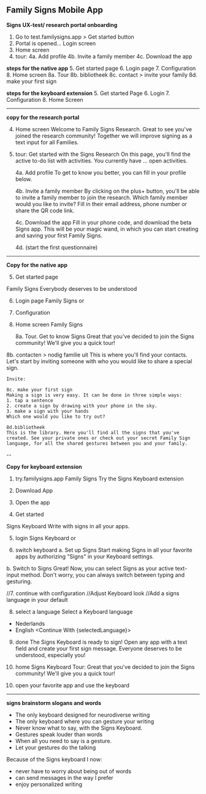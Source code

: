 ## Family Signs Mobile App

**Signs UX-test/ research portal onboarding**
1. Go to test.familysigns.app > Get started button
2. Portal is opened... Login screen
3. Home screen
4. tour:
	4a. Add profile
	4b. Invite a family member
	4c. Download the app 

**steps for the native app**
5. Get started page
6. Login page
7. Configuration
8. Home screen
	8a. Tour
	8b. bibliotheek
	8c. contact > invite your family
	8d. make your first sign
    

**steps for the keyboard extension**
5. Get started Page
6. Login
7. Configuration
8. Home Screen



---

**copy for the research portal**

4. Home screen
Welcome to Family Signs Research.
Great to see you've joined the research community!
Together we will improve signing as a text input for all Families.

5. tour:
Get started with the Signs Research
On this page, you'll find the active to-do list with activities.
You currently have ... open activities.

	4a. Add profile
To get to know you better, you can fill in your profile below.

	4b. Invite a family member
By clicking on the plus+ button, you'll be able to invite a family member to join the research.
Which family member would you like to invite?
Fill in their email address, phone number or share the QR code link.

	4c. Download the app 
Fill in your phone code, and download the beta Signs app.
This will be your magic wand, in which you can start creating and saving your first Family Signs.

	4d. (start the first questionnaire)
	


--- 

**Copy for the native app**

5. Get started page

Family Signs
Everybody deserves to be understood
<Get Started>

6. Login page
Family Signs 
<Create An Account> or <Login>

7. Configuration

8. Home screen
Family Signs

	8a. Tour. 
Get to know Signs
Great that you've decided to join the Signs community!
We'll give you a quick tour!
<start>
	8b. contacten > nodig familie uit
	This is where you'll find your contacts. Let's start by inviting someone with who you would like to share a special sign.
  
	Invite:
	
	8c. make your first sign
	Making a sign is very easy. It can be done in three simple ways:
	1. tap a sentence
	2. create a sign by drawing with your phone in the sky.
	3. make a sign with your hands
	Which one would you like to try out?
	
	8d.bibliotheek
	This is the library. Here you'll find all the signs that you've created. See your private ones or check out your secret Family Sign language, for all the shared gestures between you and your family.

  
 --

**Copy for keyboard extension**
 
1. try.familysigns.app
Family Signs
Try the Signs Keyboard extension

2. Download App
3. Open the app
4. Get started 

Signs Keyboard
Write with signs in all your apps.
<Get Started>

5. login
Signs Keyboard
<Create An Account> or <Login>

6. switch keyboard
a.
Set up Signs
Start making Signs in all your favorite apps by authorizing "Signs" in your Keyboard settings. 
<Add Signs Keyboard>
b.
Switch to Signs
Great! Now, you can select Signs as your active text-input method.
Don't worry, you can always switch between typing and gesturing.
<Switch Input Methods>

//7. continue with configuration
//Adjust Keyboard look
//Add a signs language in your default

8. select a language
Select a Keyboard language
- Nederlands
- English 
<Continue With {selectedLanguage}>

9. done
The Signs Keyboard is ready to sign!
Open any app with a text field and create your first sign message.
Everyone deserves to be understood, especially you!
<done>

10. home
Signs Keyboard
Tour:
Great that you've decided to join the Signs community!
We'll give you a quick tour!
<start>


10. open your favorite app and use the keyboard 

  
---
  
**signs brainstorm slogans and words**
- The only keyboard designed for neurodiverse writing
- The only keyboard where you can gesture your writing
- Never know what to say, with the Signs Keyboard.
- Gestures speak louder than words
- When all you need to say is a gesture.
- Let your gestures do the talking

  
Because of the Signs keyboard I now:
- never have to worry about being out of words
- can send messages in the way I prefer
- enjoy personalized writing
